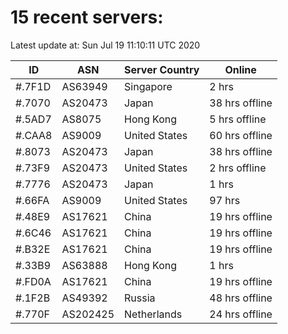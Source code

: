 # 15 recent servers:

Latest update at: Sun Jul 19 11:10:11 UTC 2020

| ID | ASN | Server Country | Online |
| -- | --- | -------------- | ------ |
| #.7F1D | AS63949 | Singapore | 2 hrs |
| #.7070 | AS20473 | Japan | 38 hrs offline |
| #.5AD7 | AS8075 | Hong Kong | 5 hrs offline |
| #.CAA8 | AS9009 | United States | 60 hrs offline |
| #.8073 | AS20473 | Japan | 38 hrs offline |
| #.73F9 | AS20473 | United States | 2 hrs offline |
| #.7776 | AS20473 | Japan | 1 hrs |
| #.66FA | AS9009 | United States | 97 hrs |
| #.48E9 | AS17621 | China | 19 hrs offline |
| #.6C46 | AS17621 | China | 19 hrs offline |
| #.B32E | AS17621 | China | 19 hrs offline |
| #.33B9 | AS63888 | Hong Kong | 1 hrs |
| #.FD0A | AS17621 | China | 19 hrs offline |
| #.1F2B | AS49392 | Russia | 48 hrs offline |
| #.770F | AS202425 | Netherlands | 24 hrs offline |

